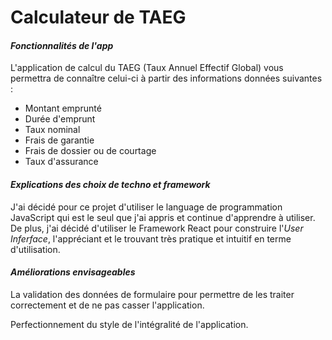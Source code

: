 # Calculateur de TAEG

#### *Fonctionnalités de l'app*
L'application de calcul du TAEG (Taux Annuel Effectif Global) vous permettra de connaître celui-ci à partir des informations données suivantes :

- Montant emprunté
- Durée d'emprunt
- Taux nominal
- Frais de garantie
- Frais de dossier ou de courtage
- Taux d'assurance

#### *Explications des choix de techno et framework*
J'ai décidé pour ce projet d'utiliser le language de programmation JavaScript qui est le seul que j'ai appris et continue d'apprendre à utiliser.
De plus, j'ai décidé d'utiliser le Framework React pour construire l'*User Inferface*, l'appréciant et le trouvant très pratique et intuitif en terme d'utilisation.

#### *Améliorations envisageables*
La validation des données de formulaire pour permettre de les traiter correctement et de ne pas casser l'application.

Perfectionnement du style de l'intégralité de l'application.
